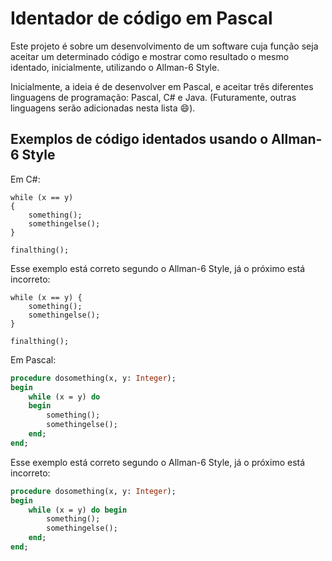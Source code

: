 # Identador de código em Pascal

   Este projeto é sobre um desenvolvimento de um software cuja função seja aceitar um determinado código e mostrar como resultado o mesmo identado, inicialmente, utilizando o Allman-6 Style.

   Inicialmente, a ideia é de desenvolver em Pascal, e aceitar três diferentes linguagens de programação: Pascal, C# e Java. (Futuramente, outras linguagens serão adicionadas nesta lista :smile:).

## Exemplos de código identados usando o Allman-6 Style

Em C#:
```CSharp
while (x == y)
{
    something();
    somethingelse();
}

finalthing();
```
Esse exemplo está correto segundo o Allman-6 Style, já o próximo está incorreto:
```CSharp
while (x == y) {
    something();
    somethingelse();
}

finalthing();
```

Em Pascal:
```Pascal
procedure dosomething(x, y: Integer);
begin
    while (x = y) do
    begin
        something();
        somethingelse();
    end;
end;
```
Esse exemplo está correto segundo o Allman-6 Style, já o próximo está incorreto:
```Pascal
procedure dosomething(x, y: Integer);
begin
    while (x = y) do begin
        something();
        somethingelse();
    end;
end;
```
